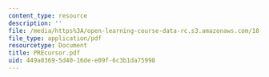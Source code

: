 ```yaml
---
content_type: resource
description: ''
file: /media/https%3A/open-learning-course-data-rc.s3.amazonaws.com/18-330-introduction-to-numerical-analysis-spring-2004/449a03695d4016dee09f6c3b1da75998_PREcursor.pdf
file_type: application/pdf
resourcetype: Document
title: PREcursor.pdf
uid: 449a0369-5d40-16de-e09f-6c3b1da75998
---
```

